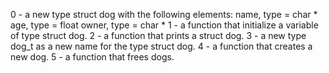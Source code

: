 0 - a new type struct dog with the following elements:
	name, type = char *
	age, type = float
	owner, type = char *
1 - a function that initialize a variable of type struct dog.
2 - a function that prints a struct dog.
3 - a new type dog_t as a new name for the type struct dog.
4 - a function that creates a new dog.
5 - a function that frees dogs.